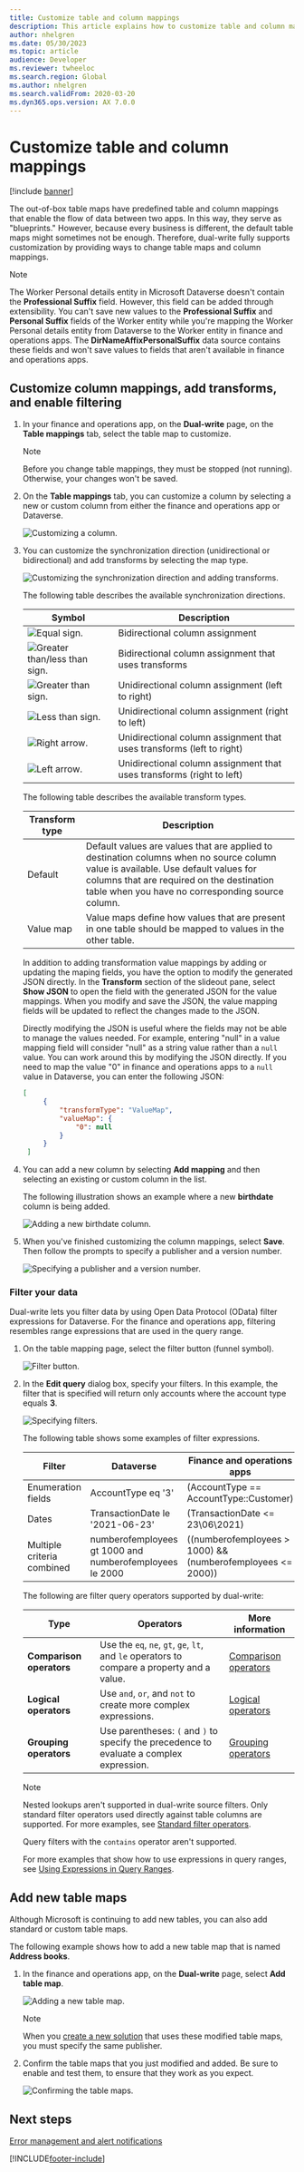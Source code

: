 ```yaml
---
title: Customize table and column mappings
description: This article explains how to customize table and column mappings.
author: nhelgren
ms.date: 05/30/2023
ms.topic: article
audience: Developer
ms.reviewer: twheeloc
ms.search.region: Global
ms.author: nhelgren
ms.search.validFrom: 2020-03-20
ms.dyn365.ops.version: AX 7.0.0
---
```


# Customize table and column mappings

[!include [banner](../../includes/banner.md)]



The out-of-box table maps have predefined table and column mappings that enable the flow of data between two apps. In this way, they serve as "blueprints." However, because every business is different, the default table maps might sometimes not be enough. Therefore, dual-write fully supports customization by providing ways to change table maps and column mappings.

> [!NOTE]
> The Worker Personal details entity in Microsoft Dataverse doesn't contain the **Professional Suffix** field. However, this field can be added through extensibility. You can't save new values to the **Professional Suffix** and **Personal Suffix** fields of the Worker entity while you're mapping the Worker Personal details entity from Dataverse to the Worker entity in finance and operations apps. The **DirNameAffixPersonalSuffix** data source contains these fields and won't save values to fields that aren't available in finance and operations apps.

## Customize column mappings, add transforms, and enable filtering

1. In your finance and operations app, on the **Dual-write** page, on the **Table mappings** tab, select the table map to customize.

    > [!NOTE]
    > Before you change table mappings, they must be stopped (not running). Otherwise, your changes won't be saved.

2. On the **Table mappings** tab, you can customize a column by selecting a new or custom column from either the finance and operations app or Dataverse.

    ![Customizing a column.](media/customize-a-field.png)

3. You can customize the synchronization direction (unidirectional or bidirectional) and add transforms by selecting the map type.

    ![Customizing the synchronization direction and adding transforms.](media/customize-sync-direction.png)

    The following table describes the available synchronization directions.

    | Symbol | Description |
    |---|---|
    | ![Equal sign.](media/equal-symbol.png) | Bidirectional column assignment |
    | ![Greater than/less than sign.](media/greater-less-symbol.png) | Bidirectional column assignment that uses transforms |
    | ![Greater than sign.](media/greater-than-symbol.png) | Unidirectional column assignment (left to right) |
    | ![Less than sign.](media/less-than-symbol.png) | Unidirectional column assignment (right to left) |
    | ![Right arrow.](media/right-arrow-symbol.png) | Unidirectional column assignment that uses transforms (left to right) |
    | ![Left arrow.](media/left-arrow-symbol.png) | Unidirectional column assignment that uses transforms (right to left) |

    The following table describes the available transform types.

    | Transform type | Description |
    |---|---|
    | Default | Default values are values that are applied to destination columns when no source column value is available. Use default values for columns that are required on the destination table when you have no corresponding source column. |
    | Value map | Value maps define how values that are present in one table should be mapped to values in the other table. |

   In addition to adding transformation value mappings by adding or updating the maping fields, you have the option to modify the generated JSON directly. In the **Transform** section of the slideout pane, select **Show JSON** to open the field with the generated JSON for the value mappings. When you modify and save the JSON, the value mapping fields will be updated to reflect the changes made to the JSON.

   Directly modifying the JSON is useful where the fields may not be able to manage the values needed. For example, entering "null" in a value mapping field will consider "null" as a string value rather than a `null` value. You can work around this by modifying the JSON directly. If you need to map the value "0" in finance and operations apps to a `null` value in Dataverse, you can enter the following JSON:

   ```json
   [
	    {
		    "transformType": "ValueMap",
		    "valueMap": {
			    "0": null
		    }
	    }
    ]

   ```

5. You can add a new column by selecting **Add mapping** and then selecting an existing or custom column in the list.

    The following illustration shows an example where a new **birthdate** column is being added.

    ![Adding a new birthdate column.](media/add-new-field.png)

6. When you've finished customizing the column mappings, select **Save**. Then follow the prompts to specify a publisher and a version number.

    ![Specifying a publisher and a version number.](media/choose-publisher-version.png)

### Filter your data

Dual-write lets you filter data by using Open Data Protocol (OData) filter expressions for Dataverse. For the finance and operations app, filtering resembles range expressions that are used in the query range.

1. On the table mapping page, select the filter button (funnel symbol).

    ![Filter button.](media/select-filter-icon.png)

2. In the **Edit query** dialog box, specify your filters. In this example, the filter that is specified will return only accounts where the account type equals **3**.

    ![Specifying filters.](media/specify-filters.png)

    The following table shows some examples of filter expressions.

    | Filter | Dataverse | Finance and operations apps |
    |---|---|---|
    |Enumeration fields| AccountType eq '3'| (AccountType == AccountType::Customer)|
    |Dates|TransactionDate le '2021-06-23'|(TransactionDate <= 23\06\2021)|
    |Multiple criteria combined| numberofemployees gt 1000 and<br>numberofemployees le 2000 | ((numberofemployees > 1000) &&<br>(numberofemployees <= 2000)) |

    The following are filter query operators supported by dual-write:
    
    | Type | Operators | More information |
    |------|------|------|
    |**Comparison operators** | Use the `eq`, `ne`, `gt`, `ge`, `lt`, and `le` operators to compare a property and a value. | [Comparison operators](/power-apps/developer/data-platform/webapi/query-data-web-api#comparison-operators.md) |
    |**Logical operators** | Use `and`, `or`, and `not` to create more complex expressions. | [Logical operators](/power-apps/developer/data-platform/webapi/query-data-web-api#logical-operators.md) |
    |**Grouping operators** | Use parentheses: `(` and `)` to specify the precedence to evaluate a complex expression. | [Grouping operators](/power-apps/developer/data-platform/webapi/query-data-web-api#grouping-operators.md) |
    
    > [!NOTE]
    > Nested lookups aren't supported in dual-write source filters. Only standard filter operators used directly against table columns are supported. For more examples, see [Standard filter operators](/powerapps/developer/common-data-service/webapi/query-data-web-api#standard-filter-operators).
    > 
    > Query filters with the `contains` operator aren't supported.
    
    For more examples that show how to use expressions in query ranges, see [Using Expressions in Query Ranges](/dynamicsax-2012/developer/using-expressions-in-query-ranges).

## Add new table maps

Although Microsoft is continuing to add new tables, you can also add standard or custom table maps.

The following example shows how to add a new table map that is named **Address books**.

1. In the finance and operations app, on the **Dual-write** page, select **Add table map**.

    ![Adding a new table map.](media/add-new-entity-map.png)

    > [!NOTE]
    > When you [create a new solution](app-lifecycle-management.md#create-new-solution) that uses these modified table maps, you must specify the same publisher.

2. Confirm the table maps that you just modified and added. Be sure to enable and test them, to ensure that they work as you expect.

    ![Confirming the table maps.](media/confirm-entity-maps.png)

## Next steps

[Error management and alert notifications](errors-and-alerts.md)


[!INCLUDE[footer-include](../../../../includes/footer-banner.md)]

